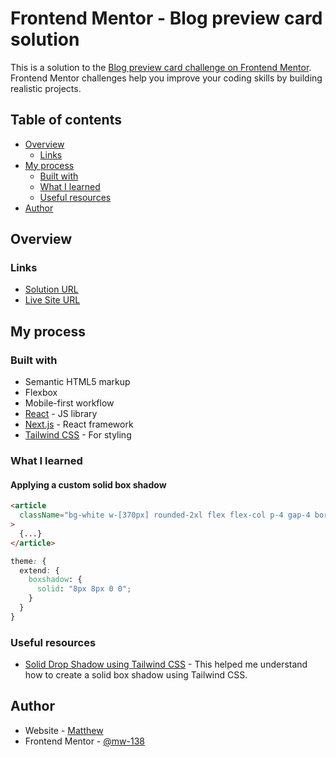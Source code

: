 # Frontend Mentor - Blog preview card solution

This is a solution to the [Blog preview card challenge on Frontend Mentor](https://www.frontendmentor.io/challenges/blog-preview-card-ckPaj01IcS). Frontend Mentor challenges help you improve your coding skills by building realistic projects.

## Table of contents

- [Overview](#overview)
  - [Links](#links)
- [My process](#my-process)
  - [Built with](#built-with)
  - [What I learned](#what-i-learned)
  - [Useful resources](#useful-resources)
- [Author](#author)

## Overview

### Links

- [Solution URL](https://www.frontendmentor.io/solutions/blog-preview-card-using-css-flexbox-5XCkyZqfBn)
- [Live Site URL](https://frontendmentor-blog-preview-card-roan.vercel.app/)

## My process

### Built with

- Semantic HTML5 markup
- Flexbox
- Mobile-first workflow
- [React](https://reactjs.org/) - JS library
- [Next.js](https://nextjs.org/) - React framework
- [Tailwind CSS](https://tailwindcss.com/) - For styling

### What I learned

#### Applying a custom solid box shadow

```html
<article
  className="bg-white w-[370px] rounded-2xl flex flex-col p-4 gap-4 border border-black shadow-black shadow-solid"
>
  {...}
</article>
```

```css
theme: {
  extend: {
    boxshadow: {
      solid: "8px 8px 0 0";
    }
  }
}
```

### Useful resources

- [Solid Drop Shadow using Tailwind CSS](https://www.bradient.com/posts/solid-drop-shadow-using-tailwind-css/) - This helped me understand how to create a solid box shadow using Tailwind CSS.

## Author

- Website - [Matthew](https://mw138-portfolio.vercel.app/)
- Frontend Mentor - [@mw-138](https://www.frontendmentor.io/profile/mw-138)
